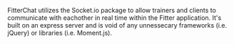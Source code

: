 FitterChat utilizes the Socket.io package to allow trainers and clients to communicate with eachother in real time within the Fitter application. It's built on an express server and is void of any unnessecary frameworks (i.e. jQuery) or libraries (i.e. Moment.js).
